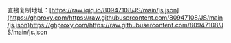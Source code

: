 直接复制地址：[https://raw.iqiq.io/80947108/JS/main/js.json](https://ghproxy.com/https://raw.githubusercontent.com/80947108/JS/main/js.json)https://ghproxy.com/https://raw.githubusercontent.com/80947108/JS/main/js.json
